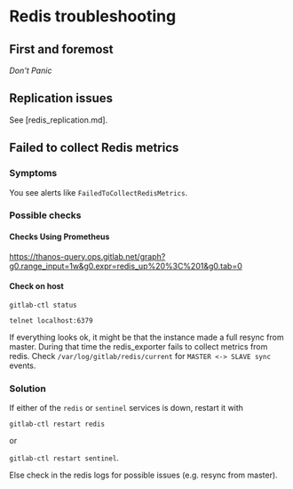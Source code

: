 # Redis troubleshooting

## First and foremost

*Don't Panic*

## Replication issues

See [redis_replication.md].


## Failed to collect Redis metrics

### Symptoms

You see alerts like `FailedToCollectRedisMetrics`.

### Possible checks

#### Checks Using Prometheus

https://thanos-query.ops.gitlab.net/graph?g0.range_input=1w&g0.expr=redis_up%20%3C%201&g0.tab=0

#### Check on host

`gitlab-ctl status`

`telnet localhost:6379`

If everything looks ok, it might be that the instance made a full resync from
master. During that time the redis_exporter fails to collect metrics from
redis. Check `/var/log/gitlab/redis/current` for `MASTER <-> SLAVE sync`
events.

### Solution

If either of the `redis` or `sentinel` services is down, restart it with

`gitlab-ctl restart redis`

or

`gitlab-ctl restart sentinel`.

Else check in the redis logs for possible issues (e.g. resync from master).

